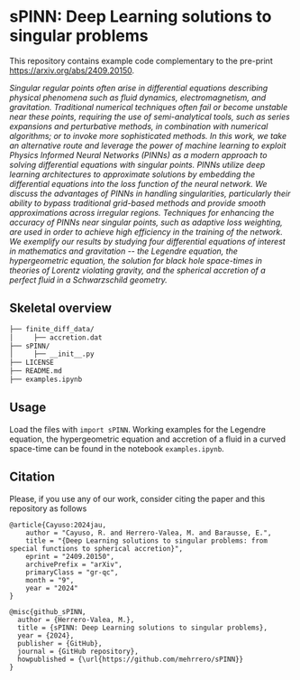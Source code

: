 # sPINN: Deep Learning solutions to singular problems
This repository contains example code complementary to the pre-print https://arxiv.org/abs/2409.20150.

*Singular regular points often arise in differential equations describing physical phenomena such as fluid dynamics, electromagnetism, and gravitation. Traditional numerical techniques often fail or become unstable near these points, requiring the use of semi-analytical tools, such as series expansions and perturbative methods, in combination with numerical algorithms; or to invoke more sophisticated methods. In this work, we take an alternative route and leverage the power of machine learning to exploit Physics Informed Neural Networks (PINNs) as a modern approach to solving differential equations with singular points. PINNs utilize deep learning architectures to approximate solutions by embedding the differential equations into the loss function of the neural network. We discuss the advantages of PINNs in handling singularities, particularly their ability to bypass traditional grid-based methods and provide smooth approximations across irregular regions. Techniques for enhancing the accuracy of PINNs near singular points, such as adaptive loss weighting, are used in order to achieve high efficiency in the training of the network. We exemplify our results by studying four differential equations of interest in mathematics and gravitation -- the Legendre equation, the hypergeometric equation, the solution for black hole space-times in theories of Lorentz violating gravity, and the spherical accretion of a perfect fluid in a Schwarzschild geometry.*

## Skeletal overview

```bash
├── finite_diff_data/
│     ├── accretion.dat
├── sPINN/
│     ├── __init__.py
├── LICENSE
├── README.md
├── examples.ipynb
```
## Usage
Load the files with `import sPINN`. Working examples for the Legendre equation, the hypergeometric equation and accretion of a fluid in a curved space-time can be found in the notebook `examples.ipynb`.

## Citation
Please, if you use any of our work, consider citing the paper and this repository as follows

```text
@article{Cayuso:2024jau,
    author = "Cayuso, R. and Herrero-Valea, M. and Barausse, E.",
    title = "{Deep Learning solutions to singular problems: from special functions to spherical accretion}",
    eprint = "2409.20150",
    archivePrefix = "arXiv",
    primaryClass = "gr-qc",
    month = "9",
    year = "2024"
}
```
```text
@misc{github_sPINN,
  author = {Herrero-Valea, M.},
  title = {sPINN: Deep Learning solutions to singular problems},
  year = {2024},
  publisher = {GitHub},
  journal = {GitHub repository},
  howpublished = {\url{https://github.com/mehrrero/sPINN}}
}
```

